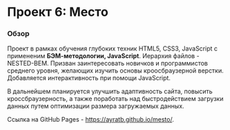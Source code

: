 # Проект 6: Место

### Обзор
Проект в рамках обучения глубоких техник HTML5, CSS3, JavaScript с примененим **БЭМ-методологии, JavaScript**. Иерархия файлов - NESTED-BEM. 
Призван заинтересовать новичков и программистов среднего уровня, желающих изучить основы кроосбраузерной верстки. Добавляется интерактивность при помощи JavaScript.

В дальнейшем планируется улучшить адаптивность сайта, повысить кроссбраузерность, а также поработать над быстродействием загрузки данных путем оптимизации размера загружаемых данных.

Cсылка на GitHub Pages - https://ayratb.github.io/mesto/.
